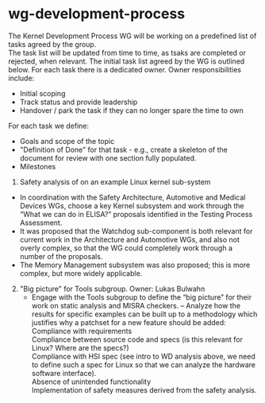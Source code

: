 # wg-development-process
The Kernel Development Process WG will be working on a predefined list of tasks agreed by the group.  
The task list will be updated from time to time, as tsaks are completed or rejected, when relevant.
The initial task list agreed by the WG is outlined below.
For each task there is a dedicated owner.  Owner responsibilities include:
   - Initial scoping 
   - Track status and provide leadership
   - Handover / park the task if they can no longer spare the time to own

For each task we define:
  - Goals and scope of the topic
  - "Definition of Done" for that task - e.g., create a skeleton of the document for review with one section fully populated.
  - Milestones

1. Safety analysis of on an example Linux kernel sub-system
  - In coordination with the Safety Architecture, Automotive and Medical Devices WGs, choose a key Kernel subsystem and work through the “What we can do in ELISA?” proposals        identified in the Testing Process Assessment.
  - It was proposed that the Watchdog sub-component is both relevant for current work in the Architecture and Automotive WGs, and also not overly complex, so that the WG            could completely work through a number of the proposals. 
  - The Memory Management subsystem was also proposed; this is more complex, but more widely applicable.

2. "Big picture" for Tools subgroup.  Owner: Lukas Bulwahn
   - Engage with the Tools subgroup to define the “big picture” for their work on static analysis and MISRA checkers.
   – Analyze how the results for specific examples can be built up to a methodology which justifies why a patchset for a new feature should be added:
         Compliance with requirements 	
         Compliance between source code and specs (is this relevant for Linux? Where are the specs?)  	
         Compliance with HSI spec (see intro to WD analysis above, we need to define such a spec for Linux so that we can analyze the hardware software interface). 	
         Absence of unintended functionality 	
         Implementation of safety measures derived from the safety analysis.

